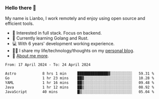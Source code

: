 ### Hello there 👋

My name is Lianbo, I work remotely and enjoy using open source and efficient tools.

- 🔭 Interested in full stack. Focus on backend.
- 🌱 Currently learning Golang and Rust.
- 💻 With 6 years' development working experience.
- ✍🏻 I share my life/technology/thoughts on my [personal blog](https://godruoyi.com).
- 👒 [About me more](https://godruoyi.com/posts/About-godruoyi).

<!--START_SECTION:waka-->

```txt
From: 17 April 2024 - To: 24 April 2024

Astro            8 hrs 1 min     ██████████████▓░░░░░░░░░░   59.31 %
Go               1 hr 23 mins    ██▓░░░░░░░░░░░░░░░░░░░░░░   10.28 %
YAML             1 hr 16 mins    ██▒░░░░░░░░░░░░░░░░░░░░░░   09.48 %
Java             1 hr 12 mins    ██▒░░░░░░░░░░░░░░░░░░░░░░   08.92 %
JavaScript       40 mins         █▒░░░░░░░░░░░░░░░░░░░░░░░   05.04 %
```

<!--END_SECTION:waka-->
